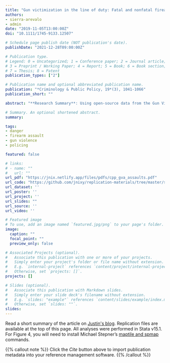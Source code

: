 ```yaml
---
title: "Gun victimization in the line of duty: Fatal and nonfatal firearm assaults on police officers in the United States, 2014–2019"
authors:
- sierra-arevalo
- admin
date: "2019-11-05T13:00:00Z"
doi: "10.1111/1745-9133.12507"

# Schedule page publish date (NOT publication's date).
publishDate: "2021-12-28T09:00:00Z"

# Publication type.
# Legend: 0 = Uncategorized; 1 = Conference paper; 2 = Journal article;
# 3 = Preprint / Working Paper; 4 = Report; 5 = Book; 6 = Book section;
# 7 = Thesis; 8 = Patent
publication_types: ["2"]

# Publication name and optional abbreviated publication name.
publication: "*Criminology & Public Policy, 19*(3), 1041-1066"
publication_short: ""

abstract: "**Research Summary**: Using open-source data from the Gun Violence Archive (GVA), we analyze national- and state-level trends in fatal and nonfatal firearm assaults of U.S. police officers from 2014 to 2019 (N = 1,467). Results show that (a) most firearm assaults are nonfatal, (b) there is no compelling evidence that the national rate of firearm assault on police has substantially increased during the last 6 years, and (c) there is substantial state-level variation in rates of firearm assault on police officers. **Policy Implications**: GVA has decided strengths relative to existing data sources on police victimization and danger in policing. We consider the promises and pitfalls of this and other open-source data sets in policing research and recommend that recent state-level improvements in use-of-force data collection be replicated and expanded to include data on violence against police."

# Summary. An optional shortened abstract.
summary:   

tags:
- danger
- firearm assault
- gun violence
- policing

featured: false

# links:
# - name: ""
#   url: ""
url_pdf: "https://jnix.netlify.app/files/pdfs/cpp_gva_assaults.pdf"
url_code: "https://github.com/jnixy/replication-materials/tree/master/sierra-arevalo_nix_CAPP_2020"
url_dataset: ''
url_poster: ''
url_project: ''
url_slides: ""
url_source: ''
url_video: ''

# Featured image
# To use, add an image named `featured.jpg/png` to your page's folder. 
image:
  caption: ""
  focal_point: ""
  preview_only: false

# Associated Projects (optional).
#   Associate this publication with one or more of your projects.
#   Simply enter your project's folder or file name without extension.
#   E.g. `internal-project` references `content/project/internal-project/index.md`.
#   Otherwise, set `projects: []`.
projects: []

# Slides (optional).
#   Associate this publication with Markdown slides.
#   Simply enter your slide deck's filename without extension.
#   E.g. `slides: "example"` references `content/slides/example/index.md`.
#   Otherwise, set `slides: ""`.
slides:
---
```


Read a short summary of the article on [Justin's blog](https://jnix.netlify.app/post/post10-gvaanalysis/). Replication files are available at the top of this page. All analyses were performed in Stata v15.1. For Figure 4, you will need to install Michael Stepner’s [maptile and spmap](https://michaelstepner.com/maptile/) commands.

{{% callout note %}}
Click the *Cite* button above to import publication metadata into your reference management software.
{{% /callout %}}
